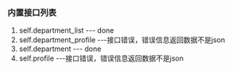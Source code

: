### 内置接口列表

1. self.department_list --- done
2. self.department_profile ---接口错误，错误信息返回数据不是json
3. self.department --- done
4. self.profile ---接口错误，错误信息返回数据不是json
